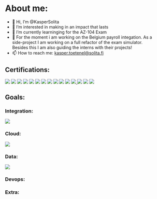 # About me:
- 👋 Hi, I’m @KasperSolita
- 👀 I’m interested in making in an impact that lasts
- 🌱 I’m currently learninging for the AZ-104 Exam
- 🦺 For the moment i am working on the Belgium payroll integation. As a side-project I am working on a full refactor of the exam simulator. Besides this I am also guiding the interns with their projects!
- 📫 How to reach me: kasper.toetenel@solita.fi

## Certifications:
<a href="https://www.snaplogic.com/services/education/certifications/integrator"><img src="https://img.shields.io/badge/SnapLogic-certified-green.svg"/></a>
<a href="https://training.mulesoft.com/certification/developer-mule4-level1"><img src="https://img.shields.io/badge/Mulesoft-certified-green.svg"/></a>
<a href="https://train.boomi.com/courses/9d66ce66-de8e-467c-95b5-89b90adac8c6"><img src="https://img.shields.io/badge/Boomi--developer-certified-green.svg"/></a>
<a href="https://docs.microsoft.com/en-us/learn/certifications/azure-fundamentals/"><img src="https://img.shields.io/badge/Azure--Fundamentals-certified-green.svg"/></a>
<a href="https://www.scrum.org/user/909804/assessments"><img src="https://img.shields.io/badge/PSM--1-certified-green.svg"/></a>
<a href="https://docs.microsoft.com/en-us/learn/certifications/azure-ai-fundamentals/"><img src="https://img.shields.io/badge/Azure--AI--Fundamentals-certified-green.svg"/></a>
<a href="https://docs.microsoft.com/en-us/learn/certifications/azure-data-fundamentals/"><img src="https://img.shields.io/badge/Azure--Data--Fundamentals-certified-green.svg"/></a>
<a href="https://learn.oracle.com/ols/learning-path/become-an-oci-foundation-associate/35644/98057"><img src="https://img.shields.io/badge/OCI--Foundations-certified-green.svg"/></a>
<a href="https://docs.microsoft.com/en-us/learn/certifications/exams/az-204"><img src="https://img.shields.io/badge/Azure--Developer--Associate-certified-green.svg"/></a>
<a href="https://docs.microsoft.com/en-gb/learn/certifications/exams/sc-900"><img src="https://img.shields.io/badge/Azure--Security,--Compliance--and--Identity--Fundamentals-certified-green.svg"/></a>
<a href="https://aws.amazon.com/certification/certified-cloud-practitioner/"><img src="https://img.shields.io/badge/AWS--Cloud--Practioner-certified-green.svg"/></a>
<a href="https://www.hashicorp.com/certification/terraform-associate"><img src="https://img.shields.io/badge/Terraform--Associate-certified-green.svg"/>
<a href="https://docs.microsoft.com/en-us/learn/certifications/exams/az-104"><img src="https://img.shields.io/badge/Azure--Administrator--Associate-certified-green.svg"/></a>
<a href="https://learn.microsoft.com/en-gb/certifications/exams/az-400"><img src="https://img.shields.io/badge/Azure--DevOps--Engineer--Expert-certified-green.svg"/></a>
<a href="https://docs.microsoft.com/en-gb/certifications/exams/az-220"><img src="https://img.shields.io/badge/Azure--IoT--Speciality-certified-green.svg"/></a>
<!-- ## Technologies: -->

## Goals:
### Integration:
<a href="https://knowledge.softwareag.com/enrol/index.php?id=1742"><img src="https://img.shields.io/badge/Software--AG-not--certified-red.svg"/></a>

### Cloud:
<a href="https://cloud.google.com/certification/cloud-digital-leader"><img src="https://img.shields.io/badge/Google--Cloud--Digital--Leader-postponed-black.svg"/></a>

### Data:
<a href="https://www.snowflake.com/certifications"><img src="https://img.shields.io/badge/Snowpro--Core-not--certified-red.svg"/></a>
</a>

### Devops:


### Extra:
